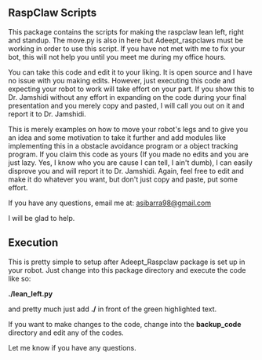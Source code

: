 ## RaspClaw Scripts
This package contains the scripts for making the raspclaw lean left, right and standup. The move.py is also in here but Adeept_raspclaws must be working in order to use this script. If you have not met with me to fix your bot, this will not help you until you meet me during my office hours.

You can take this code and edit it to your liking. It is open source and I have no issue with you making edits. However, just executing this code and expecting your robot to work will take effort on your part. If you show this to Dr. Jamshidi without any effort in expanding on the code during your final presentation and you merely copy and pasted, I will call you out on it and report it to Dr. Jamshidi.

This is merely examples on how to move your robot's legs and to give you an idea and some motivation to take it further and add modules like implementing this in a obstacle avoidance program or a object tracking program. If you claim this code as yours (If you made no edits and you are just lazy. Yes, I know who you are cause I can tell, I ain't dumb), I can easily disprove you and will report it to Dr. Jamshidi. Again, feel free to edit and make it do whatever you want, but don't just copy and paste, put some effort.

If you have any questions, email me at: asibarra98@gmail.com

I will be glad to help.

## Execution
This is pretty simple to setup after Adeept_Raspclaw package is set up in your robot. Just change into this package directory and execute the code like so:

__./lean_left.py__

and pretty much just add __./__ in front of the green highlighted text.

If you want to make changes to the code, change into the __backup_code__ directory and edit any of the codes. 

Let me know if you have any questions.
